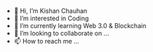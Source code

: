 - 👋 Hi, I’m Kishan Chauhan 
- 👀 I’m interested in Coding
- 🌱 I’m currently learning Web 3.0 & Blockchain
- 💞️ I’m looking to collaborate on ...
- 📫 How to reach me ...

<!---
KishanChauhan/KishanChauhan is a ✨ special ✨ repository because its `README.md` (this file) appears on your GitHub profile.
You can click the Preview link to take a look at your changes.
--->
